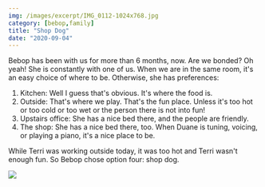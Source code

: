 ```yaml
---
img: /images/excerpt/IMG_0112-1024x768.jpg
category: [bebop,family]
title: "Shop Dog"
date: "2020-09-04"
---
```


Bebop has been with us for more than 6 months, now. Are we bonded? Oh yeah! She is constantly with one of us. When we are in the same room, it's an easy choice of where to be. Otherwise, she has preferences:

1. Kitchen: Well I guess that's obvious. It's where the food is.
2. Outside: That's where we play. That's the fun place. Unless it's too hot or too cold or too wet or the person there is not into fun!
3. Upstairs office: She has a nice bed there, and the people are friendly.
4. The shop: She has a nice bed there, too. When Duane is tuning, voicing, or playing a piano, it's a nice place to be.

While Terri was working outside today, it was too hot and Terri wasn't enough fun. So Bebop chose option four: shop dog.

![](/images/IMG_0112-1024x768.jpg)
